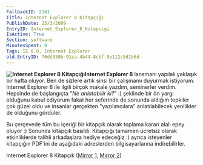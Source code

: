 ```yaml
---
FallbackID: 2341
Title: Internet Explorer 8 Kitapçığı
PublishDate: 25/3/2009
EntryID: Internet_Explorer_8_Kitapcigi
IsActive: True
Section: software
MinutesSpent: 0
Tags: IE 8.0, Internet Explorer
old.EntryID: 76dd338b-91ca-4b44-8cbf-5e112c5d1b6d
---
```

**![Internet Explorer 8
Kitapçığı](http://cdn.daron.yondem.com/assets/2341/24032009_1.jpg)Internet
Explorer 8** lansmanı yapılalı yaklaşık bir hafta oluyor. Ben de sizlere
artık sinsi bir çalışmamı duyurmak istiyorum. Internet Explorer 8 ile
ilgili birçok makale yazdım, seminerler verdim. Hepsinde de başlangıçta
"*Ne anlatabilir ki?*" :) şeklinde bir ön yargı olduğunu kabul ediyorum
fakat her seferinde de sonunda aldığım tepkiler çok güzel oldu ve
insanlar gerçekten "yazılımcılara" anlatılabilecek yenilikler de
olduğunu gördüler.

Bu çerçevede tüm bu içeriği bir kitapçık olarak toplama kararı alalı
epey oluyor :) Sonunda kitapçık basıldı. Kitapçığı tamamen ücretsiz
olarak etkinliklerde talihli arkadaşlara hediye edeceğiz :) ayrıca
isteyenler kitapçığın PDF'ini de aşağıdaki adreslerden bilgisayarlarına
indirebilirler.

Internet Explorer 8 Kitapçık ([Mirror
1](http://www.kodlab.com/web-internet/50-internet-explorer-8.html),
[Mirror 2](http://cdn.daron.yondem.com/assets/2341/ie8_ebook_tr.pdf))


